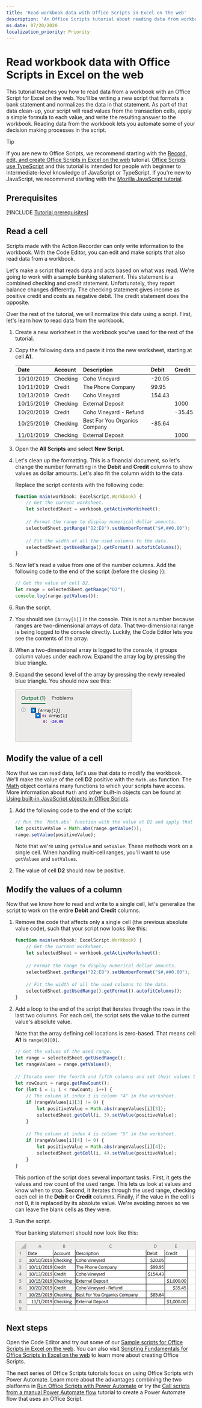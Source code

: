 ```yaml
---
title: 'Read workbook data with Office Scripts in Excel on the web'
description: 'An Office Scripts tutorial about reading data from workbooks and evaluating that data in the script.'
ms.date: 07/20/2020
localization_priority: Priority
---
```


# Read workbook data with Office Scripts in Excel on the web

This tutorial teaches you how to read data from a workbook with an Office Script for Excel on the web. You'll be writing a new script that formats a bank statement and normalizes the data in that statement. As part of that data clean-up, your script will read values from the transaction cells, apply a simple formula to each value, and write the resulting answer to the workbook. Reading data from the workbook lets you automate some of your decision making processes in the script.

> [!TIP]
> If you are new to Office Scripts, we recommend starting with the [Record, edit, and create Office Scripts in Excel on the web](excel-tutorial.md) tutorial. [Office Scripts use TypeScript](../overview/code-editor-environment.md) and this tutorial is intended for people with beginner to intermediate-level knowledge of JavaScript or TypeScript. If you're new to JavaScript, we recommend starting with the [Mozilla JavaScript tutorial](https://developer.mozilla.org/docs/Web/JavaScript/Guide/Introduction).

## Prerequisites

[!INCLUDE [Tutorial prerequisites](../includes/tutorial-prerequisites.md)]

## Read a cell

Scripts made with the Action Recorder can only write information to the workbook. With the Code Editor, you can edit and make scripts that also read data from a workbook.

Let's make a script that reads data and acts based on what was read. We're going to work with a sample banking statement. This statement is a combined checking and credit statement. Unfortunately, they report balance changes differently. The checking statement gives income as positive credit and costs as negative debit. The credit statement does the opposite.

Over the rest of the tutorial, we will normalize this data using a script. First, let's learn how to read data from the workbook.

1. Create a new worksheet in the workbook you've used for the rest of the tutorial.
2. Copy the following data and paste it into the new worksheet, starting at cell **A1**.

    |Date |Account |Description |Debit |Credit |
    |:--|:--|:--|:--|:--|
    |10/10/2019 |Checking |Coho Vineyard |-20.05 | |
    |10/11/2019 |Credit |The Phone Company |99.95 | |
    |10/13/2019 |Credit |Coho Vineyard |154.43 | |
    |10/15/2019 |Checking |External Deposit | |1000 |
    |10/20/2019 |Credit |Coho Vineyard - Refund | |-35.45 |
    |10/25/2019 |Checking |Best For You Organics Company | -85.64 | |
    |11/01/2019 |Checking |External Deposit | |1000 |

3. Open the **All Scripts** and select **New Script**.
4. Let's clean up the formatting. This is a financial document, so let's change the number formatting in the **Debit** and **Credit** columns to show values as dollar amounts. Let's also fit the column width to the data.

    Replace the script contents with the following code:

    ```TypeScript
    function main(workbook: ExcelScript.Workbook) {
        // Get the current worksheet.
        let selectedSheet = workbook.getActiveWorksheet();

        // Format the range to display numerical dollar amounts.
        selectedSheet.getRange("D2:E8").setNumberFormat("$#,##0.00");

        // Fit the width of all the used columns to the data.
        selectedSheet.getUsedRange().getFormat().autofitColumns();
    }
    ```

5. Now let's read a value from one of the number columns. Add the following code to the end of the script (before the closing `}`):

    ```TypeScript
    // Get the value of cell D2.
    let range = selectedSheet.getRange("D2");
    console.log(range.getValues());
    ```

6. Run the script.
7. You should see `[Array[1]]` in the console. This is not a number because ranges are two-dimensional arrays of data. That two-dimensional range is being logged to the console directly. Luckily, the Code Editor lets you see the contents of the array.
8. When a two-dimensional array is logged to the console, it groups column values under each row. Expand the array log by pressing the blue triangle.
9. Expand the second level of the array by pressing the newly revealed blue triangle. You should now see this:

    ![The console log displaying the the output "-20.05", nested under two arrays.](../images/tutorial-4.png)

## Modify the value of a cell

Now that we can read data, let's use that data to modify the workbook. We'll make the value of the cell **D2** positive with the `Math.abs` function. The [Math](https://developer.mozilla.org/docs/web/javascript/reference/global_objects/math) object contains many functions to which your scripts have access. More information about `Math` and other built-in objects can be found at [Using built-in JavaScript objects in Office Scripts](../develop/javascript-objects.md).

1. Add the following code to the end of the script:

    ```TypeScript
    // Run the `Math.abs` function with the value at D2 and apply that value back to D2.
    let positiveValue = Math.abs(range.getValue());
    range.setValue(positiveValue);
    ```

    Note that we're using `getValue` and `setValue`. These methods work on a single cell. When handling multi-cell ranges, you'll want to use `getValues` and `setValues`.

2. The value of cell **D2** should now be positive.

## Modify the values of a column

Now that we know how to read and write to a single cell, let's generalize the script to work on the entire **Debit** and **Credit** columns.

1. Remove the code that affects only a single cell (the previous absolute value code), such that your script now looks like this:

    ```TypeScript
    function main(workbook: ExcelScript.Workbook) {
        // Get the current worksheet.
        let selectedSheet = workbook.getActiveWorksheet();

        // Format the range to display numerical dollar amounts.
        selectedSheet.getRange("D2:E8").setNumberFormat("$#,##0.00");

        // Fit the width of all the used columns to the data.
        selectedSheet.getUsedRange().getFormat().autofitColumns();
    }
    ```

2. Add a loop to the end of the script that iterates through the rows in the last two columns. For each cell, the script sets the value to the current value's absolute value.

    Note that the array defining cell locations is zero-based. That means cell **A1** is `range[0][0]`.

    ```TypeScript
    // Get the values of the used range.
    let range = selectedSheet.getUsedRange();
    let rangeValues = range.getValues();

    // Iterate over the fourth and fifth columns and set their values to their absolute value.
    let rowCount = range.getRowCount();
    for (let i = 1; i < rowCount; i++) {
        // The column at index 3 is column "4" in the worksheet.
        if (rangeValues[i][3] != 0) {
            let positiveValue = Math.abs(rangeValues[i][3]);
            selectedSheet.getCell(i, 3).setValue(positiveValue);
        }

        // The column at index 4 is column "5" in the worksheet.
        if (rangeValues[i][4] != 0) {
            let positiveValue = Math.abs(rangeValues[i][4]);
            selectedSheet.getCell(i, 4).setValue(positiveValue);
        }
    }
    ```

    This portion of the script does several important tasks. First, it gets the values and row count of the used range. This lets us look at values and know when to stop. Second, it iterates through the used range, checking each cell in the **Debit** or **Credit** columns. Finally, if the value in the cell is not 0, it is replaced by its absolute value. We're avoiding zeroes so we can leave the blank cells as they were.

3. Run the script.

    Your banking statement should now look like this:

    ![The banking statement as a formatted table with only positive values.](../images/tutorial-5.png)

## Next steps

Open the Code Editor and try out some of our [Sample scripts for Office Scripts in Excel on the web](../resources/excel-samples.md). You can also visit [Scripting Fundamentals for Office Scripts in Excel on the web](../develop/scripting-fundamentals.md) to learn more about creating Office Scripts.

The next series of Office Scripts tutorials focus on using Office Scripts with Power Automate. Learn more about the advantages combining the two platforms in [Run Office Scripts with Power Automate](../develop/power-automate-integration.md) or try the [Call scripts from a manual Power Automate flow](excel-power-automate-manual.md) tutorial to create a Power Automate flow that uses an Office Script.
